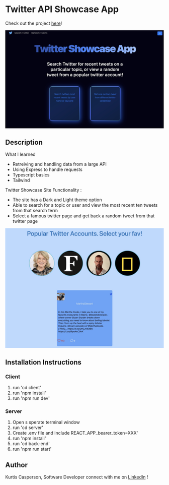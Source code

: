 # Twitter API Showcase App

Check out the project [here](https://twitter-showcase-app-tvwe.onrender.com)!

![Getting Started](/client/src/assets/twitter.png)

## Description

What I learned

- Retreiving and handling data from a large API
- Using Express to handle requests
- Typescript basics
- Tailwind

Twitter Showcase Site Functionality :

- The site has a Dark and Light theme option
- Able to search for a topic or user and view the most recent ten tweets from that search term
- Select a famous twitter page and get back a random tweet from that twitter page

![Getting Started](/client/src/assets/random-page.png)

## Installation Instructions

### Client

1. run 'cd client'
2. run 'npm install'
3. run 'npm run dev'

### Server

1. Open s sperate terminal window
2. run 'cd server'
3. Create .env file and include REACT_APP_bearer_token=XXX'
4. run 'npm install'
5. run 'cd back-end'
6. run 'npm run start'

## Author

Kurtis Casperson, Software Developer
connect with me on [LinkedIn](https://www.linkedin.com/feed/) !
